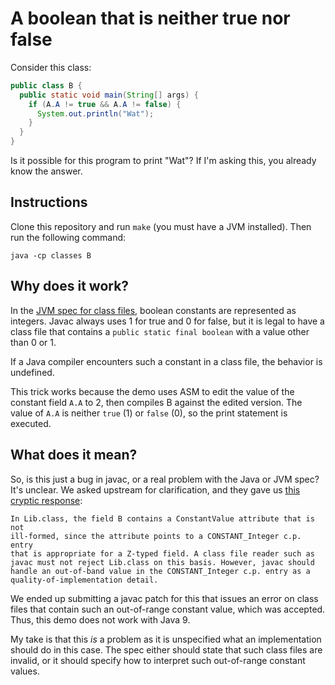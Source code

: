 # A boolean that is neither true nor false

Consider this class:

```java
public class B {
  public static void main(String[] args) {
    if (A.A != true && A.A != false) {
      System.out.println("Wat");
    }
  }
}
```

Is it possible for this program to print "Wat"?  If I'm asking this, you already
know the answer.

## Instructions

Clone this repository and run `make` (you must have a JVM installed). Then run
the following command:

```shell
java -cp classes B
```

## Why does it work?

In the [JVM spec for class files][spec], boolean constants are represented as integers.
Javac always uses 1 for true and 0 for false, but it is legal to have
a class file that contains a `public static final boolean` with a value other 
than 0 or 1.  

If a Java compiler encounters such a constant in a class file, the behavior
is undefined.  

This trick works because the demo uses ASM to edit the value of the constant 
field `A.A` to 2, then compiles B against the edited version.  The value of
`A.A` is neither `true` (1) or `false` (0), so the print statement is executed.

## What does it mean?

So, is this just a bug in javac, or a real problem with the Java or JVM spec?
It's unclear.  We asked upstream for clarification, and they gave us [this cryptic 
response][compiler-dev]:

```
In Lib.class, the field B contains a ConstantValue attribute that is not 
ill-formed, since the attribute points to a CONSTANT_Integer c.p. entry 
that is appropriate for a Z-typed field. A class file reader such as 
javac must not reject Lib.class on this basis. However, javac should 
handle an out-of-band value in the CONSTANT_Integer c.p. entry as a 
quality-of-implementation detail.
```

We ended up submitting a javac patch for this that issues an error on class
files that contain such an out-of-range constant value, which was accepted.
Thus, this demo does not work with Java 9.

My take is that this *is* a problem as it is unspecified what an implementation
should do in this case.  The spec either should state that such class files are
invalid, or it should specify how to interpret such out-of-range constant values.

[spec]: https://docs.oracle.com/javase/specs/jvms/se8/html/jvms-4.html#jvms-4.7.16.1
[compiler-dev]: http://mail.openjdk.java.net/pipermail/compiler-dev/2016-November/010500.html
